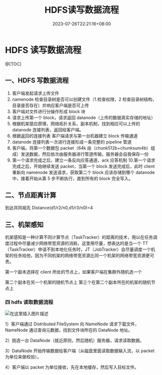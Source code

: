 ﻿---
title: "HDFS读写数据流程"
date: 2023-07-26T22:21:16+08:00
draft: false
tags: ["hadoop", "HDFS"]
series: ["编程系列"]
categories: ["大数据"]
---

# HDFS 读写数据流程

@[TOC]

## 一、HDFS 写数据流程

1.  客户端发起请求上传文件
2.  namenode 检查目录树是否可以创建文件（1.检查权限，2 检查目录树结构，目录是否存在）并响应客户端是否可上传
3.  客户端对文件进行分操作形成 block 块
4.  请求上传第一个 block，请求返回 datanode（上传的数据真实存储的地址）
5.  根据机架感应原理，网络拓扑关系，副本机制，找到相应可以上传的 datanode 连接列表，返回给客户端。
6.  根据返回的连接列表 客户端请求与第一台机器建立 block 传输通道
7.  datanode 连接列表一次进行连接形成一条完整的 pipeline 管道
8.  客户端，将第一个数据包 packet（64k 由（chunk512b+chunksum4b）组成）发送数据，然后依次由服务器进行管道传输，服务器会自我保存一份
9.  第一个请求完成之后，建立一条反向应答通道，ack 应答机制 10.第一个请求完成之后，开始继续发送 packet，当第一个 block 发送完成后，此时 client 重新向 namenode 发送请求，获取第二个 block 应该存储到哪个 datanode 中，接着开始从第 5 步不断执行，直到所有的 block 完全写入。

## 二、节点距离计算

到达共同祖先
Distance(d1/r2/n0,d1/r3/n0)=4

## 三、机架感知

机架感知是一种计算不同计算节点（TaskTracker）的距离的技术，用以在任务调度过程中尽量减少网络带宽资源的消耗，这里用尽量，想表达的是当一个 TT（TaskTracker）申请不到本地化任务时，JT（JobTracker）会尽量调度一个机架的任务给他，因为不同机架的网络带宽资源比同一个机架的网络带宽资源更可贵。

第一个副本选择在 client 所处的节点上，如果客户端在集群外随机选一个

第二个副本在另一个机架的随机节点上
第三个在第二个副本所在的机架的随机节点上

### 四 hdfs 读取数据流程

![在这里插入图片描述](https://img-blog.csdnimg.cn/847771b9c4584c26b92d14ae50ec4a9d.png)

1）客户端通过 Distributed FileSystem 向 NameNode 请求下载文件，NameNode 通过查询元数据，找到文件块所在的 DataNode 地址。

2）挑选一台 DataNode（就近原则，然后随机）服务器，请求读取数据。

3）DataNode 开始传输数据给客户端（从磁盘里面读取数据输入流，以 packet 为单位来做校验）。

4）客户端以 packet 为单位接收，先在本地缓存，然后写入目标文件。
